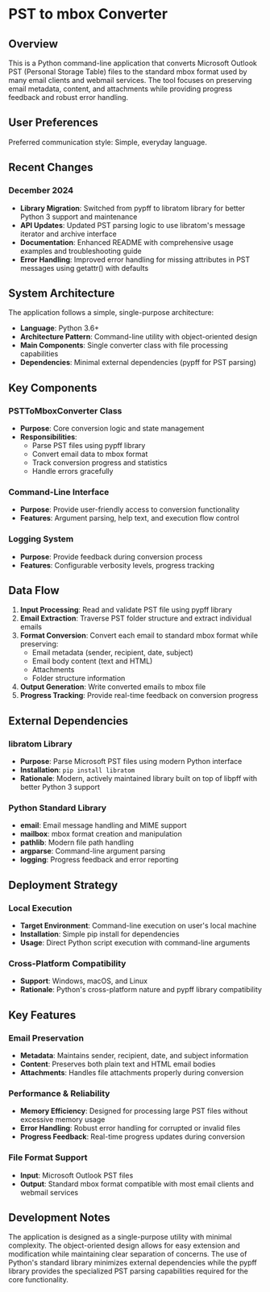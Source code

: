 # PST to mbox Converter

## Overview

This is a Python command-line application that converts Microsoft Outlook PST (Personal Storage Table) files to the standard mbox format used by many email clients and webmail services. The tool focuses on preserving email metadata, content, and attachments while providing progress feedback and robust error handling.

## User Preferences

Preferred communication style: Simple, everyday language.

## Recent Changes

### December 2024
- **Library Migration**: Switched from pypff to libratom library for better Python 3 support and maintenance
- **API Updates**: Updated PST parsing logic to use libratom's message iterator and archive interface
- **Documentation**: Enhanced README with comprehensive usage examples and troubleshooting guide
- **Error Handling**: Improved error handling for missing attributes in PST messages using getattr() with defaults

## System Architecture

The application follows a simple, single-purpose architecture:

- **Language**: Python 3.6+
- **Architecture Pattern**: Command-line utility with object-oriented design
- **Main Components**: Single converter class with file processing capabilities
- **Dependencies**: Minimal external dependencies (pypff for PST parsing)

## Key Components

### PSTToMboxConverter Class
- **Purpose**: Core conversion logic and state management
- **Responsibilities**: 
  - Parse PST files using pypff library
  - Convert email data to mbox format
  - Track conversion progress and statistics
  - Handle errors gracefully

### Command-Line Interface
- **Purpose**: Provide user-friendly access to conversion functionality
- **Features**: Argument parsing, help text, and execution flow control

### Logging System
- **Purpose**: Provide feedback during conversion process
- **Features**: Configurable verbosity levels, progress tracking

## Data Flow

1. **Input Processing**: Read and validate PST file using pypff library
2. **Email Extraction**: Traverse PST folder structure and extract individual emails
3. **Format Conversion**: Convert each email to standard mbox format while preserving:
   - Email metadata (sender, recipient, date, subject)
   - Email body content (text and HTML)
   - Attachments
   - Folder structure information
4. **Output Generation**: Write converted emails to mbox file
5. **Progress Tracking**: Provide real-time feedback on conversion progress

## External Dependencies

### libratom Library
- **Purpose**: Parse Microsoft PST files using modern Python interface
- **Installation**: `pip install libratom`
- **Rationale**: Modern, actively maintained library built on top of libpff with better Python 3 support

### Python Standard Library
- **email**: Email message handling and MIME support
- **mailbox**: mbox format creation and manipulation
- **pathlib**: Modern file path handling
- **argparse**: Command-line argument parsing
- **logging**: Progress feedback and error reporting

## Deployment Strategy

### Local Execution
- **Target Environment**: Command-line execution on user's local machine
- **Installation**: Simple pip install for dependencies
- **Usage**: Direct Python script execution with command-line arguments

### Cross-Platform Compatibility
- **Support**: Windows, macOS, and Linux
- **Rationale**: Python's cross-platform nature and pypff library compatibility

## Key Features

### Email Preservation
- **Metadata**: Maintains sender, recipient, date, and subject information
- **Content**: Preserves both plain text and HTML email bodies
- **Attachments**: Handles file attachments properly during conversion

### Performance & Reliability
- **Memory Efficiency**: Designed for processing large PST files without excessive memory usage
- **Error Handling**: Robust error handling for corrupted or invalid files
- **Progress Feedback**: Real-time progress updates during conversion

### File Format Support
- **Input**: Microsoft Outlook PST files
- **Output**: Standard mbox format compatible with most email clients and webmail services

## Development Notes

The application is designed as a single-purpose utility with minimal complexity. The object-oriented design allows for easy extension and modification while maintaining clear separation of concerns. The use of Python's standard library minimizes external dependencies while the pypff library provides the specialized PST parsing capabilities required for the core functionality.